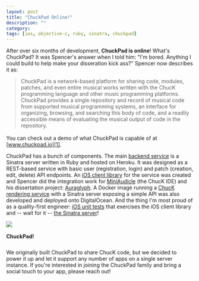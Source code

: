 ```yaml
---
layout: post
title: "ChuckPad Online!"
description: ""
category: 
tags: [ios, objective-c, ruby, sinatra, chuckpad]
---
```


After over six months of development, **ChuckPad is online**! What's ChuckPad? It was Spencer's answer when I told him: "I'm bored. Anything I could build to help make your disseration kick ass?" Spencer now describes it as:

<blockquote style="margin-bottom: 1.2em;">
ChuckPad is a network-based platform for sharing code, modules, patches, and even entire musical works written with the ChucK programming language and other music programming platforms. ChuckPad provides a single repository and record of musical code from supported musical programming systems, an interface for organizing, browsing, and searching this body of code, and a readily accessible means of evaluating the musical output of code in the repository.
</blockquote>

You can check out a demo of what ChuckPad is capable of at [www.chuckpad.io][1].

ChuckPad has a bunch of components. The main [backend service][2] is a Sinatra server written in Ruby and hosted on Heroku. It was designed as a REST-based service with basic user (registration, login) and patch (creation, edit, delete) API endpoints. An [iOS client library][3] for the service was created and Spencer did the integration work for [MiniAudicle][4] (the ChucK IDE) and his dissertation project: [Auraglyph][5]. A Docker image running a [ChucK rendering service][6] with a Sinatra server exposing a simple API was also developed and deployed onto DigitalOcean. And the thing I'm most proud of as a quality-first engineer: [iOS unit tests][7] that exercises the iOS client library and -- wait for it -- [the Sinatra server][8]!

<div>
	<img class="rounded-corners" style="max-width: 800px; border: 1px;" src="{{ site.images2017 }}/01-22/chuckpad-diagram.png"/>
	<p class="caption-text" style="line-height: 1.5em; margin-bottom: 24px;"><strong>ChuckPad!</strong></p>
</div>

We originally built ChuckPad to share ChucK code, but we decided to power it up and let it support any number of apps on a single server instance. If you're interested in joining the ChuckPad family and bring a social touch to your app, please reach out!

[1]: https://www.chuckpad.io
[2]: https://github.com/markcerqueira/chuckpad-social
[3]: https://github.com/markcerqueira/chuckpad-social-ios
[4]: http://audicle.cs.princeton.edu/mini/
[5]: http://auragly.ph/
[6]: https://github.com/markcerqueira/chuck-renderer
[7]: https://github.com/markcerqueira/hello-chuckpad
[8]: {{site.base_url}}/2016/08/14/testing-sinatra-with-ios-unit-tests/
